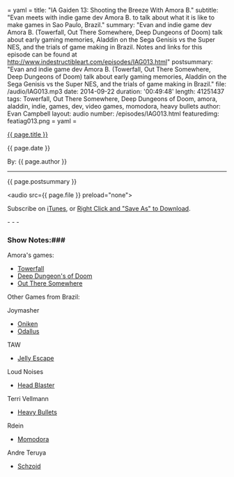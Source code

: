 = yaml =
title: "IA Gaiden 13: Shooting the Breeze With Amora B."
subtitle: "Evan meets with indie game dev Amora B. to talk about what it is like to make games in Sao Paulo, Brazil."
summary: "Evan and indie game dev Amora B. (Towerfall, Out There Somewhere, Deep Dungeons of Doom) talk about early gaming memories, Aladdin on the Sega Genisis vs the Super NES, and the trials of game making in Brazil. Notes and links for this episode can be found at http://www.indestructibleart.com/episodes/IAG013.html"
postsummary: "Evan and indie game dev Amora B. (Towerfall, Out There Somewhere, Deep Dungeons of Doom) talk about early gaming memories, Aladdin on the Sega Genisis vs the Super NES, and the trials of game making in Brazil."
file: /audio/IAG013.mp3
date: 2014-09-22
duration: '00:49:48'
length: 41251437
tags: Towerfall, Out There Somewhere, Deep Dungeons of Doom, amora, aladdin, indie, games, dev, video games, momodora, heavy bullets
author: Evan Campbell
layout: audio
number: /episodes/IAG013.html
featuredimg: featiag013.png
= yaml =

<a href="{{ page.url }}" class='postTitleLink'><p class='postTitle'>{{ page.title }}</p></a>
<p class='postPublished'>{{ page.date }}</p>
<p class='postAuthor'>By: {{ page.author }}</p>
<hr>

<p class='podcastSummary'>{{ page.postsummary }}</p>

<audio src={{ page.file }} preload="none"></audio>
<p class='subLinks'>Subscribe on <a href='http://bit.ly/iapodcast'>iTunes</a>, or <a href={{ page.file }}>Right Click and "Save As" to Download</a>.</p>
- - -

### Show Notes:###
Amora's games:

* [Towerfall](http://www.towerfall-game.com)
* [Deep Dungeon's of Doom](http://deepdungeonsofdoom.com)
* [Out There Somewhere](http://store.steampowered.com/app/263980/)

Other Games from Brazil:

Joymasher

* [Oniken](http://store.steampowered.com/app/252010/)
* [Odallus](http://joymasher.com/odallus/)

TAW

* [Jelly Escape](http://armorgames.com/play/13191/jelly-escape)

Loud Noises

* [Head Blaster](http://gamejolt.com/games/arcade/headblaster/16651/)

Terri Vellmann

* [Heavy Bullets](http://www.heavybullets.com)

Rdein

* [Momodora](http://www.bombservice.com/rdein/)

Andre Teruya

* [Schzoid](http://www.patreon.com/schizoid)
